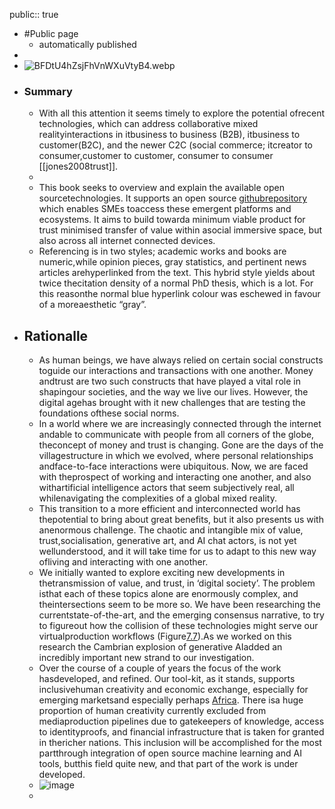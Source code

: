 public:: true

- #Public page
	- automatically published
-
- ![BFDtU4hZsjFhVnWXuVtyB4.webp](../assets/BFDtU4hZsjFhVnWXuVtyB4_1705085798733_0.webp)
- ### Summary
	- With all this attention it seems timely to explore the potential ofrecent technologies, which can address collaborative mixed realityinteractions in itbusiness to business (B2B), itbusiness to customer(B2C), and the newer C2C (social commerce; itcreator to consumer,customer to customer, consumer to consumer [[jones2008trust]].
	-
	- This book seeks to overview and explain the available open sourcetechnologies. It supports an open source [githubrepository](https://github.com/flossverse/product) which enables SMEs toaccess these emergent platforms and ecosystems. It aims to build towarda minimum viable product for trust minimised transfer of value within asocial immersive space, but also across all internet connected devices.
	- Referencing is in two styles; academic works and books are numeric,while opinion pieces, gray statistics, and pertinent news articles arehyperlinked from the text. This hybrid style yields about twice thecitation density of a normal PhD thesis, which is a lot. For this reasonthe normal blue hyperlink colour was eschewed in favour of a moreaesthetic “gray”.
- ## Rationalle
	- As human beings, we have always relied on certain social constructs toguide our interactions and transactions with one another. Money andtrust are two such constructs that have played a vital role in shapingour societies, and the way we live our lives. However, the digital agehas brought with it new challenges that are testing the foundations ofthese social norms.
	- In a world where we are increasingly connected through the internet andable to communicate with people from all corners of the globe, theconcept of money and trust is changing. Gone are the days of the villagestructure in which we evolved, where personal relationships andface-to-face interactions were ubiquitous. Now, we are faced with theprospect of working and interacting one another, and also withartificial intelligence actors that seem subjectively real, all whilenavigating the complexities of a global mixed reality.
	- This transition to a more efficient and interconnected world has thepotential to bring about great benefits, but it also presents us with anenormous challenge. The chaotic and intangible mix of value, trust,socialisation, generative art, and AI chat actors, is not yet wellunderstood, and it will take time for us to adapt to this new way ofliving and interacting with one another.
	- We initially wanted to explore exciting new developments in thetransmission of value, and trust, in ‘digital society’. The problem isthat each of these topics alone are enormously complex, and theintersections seem to be more so. We have been researching the currentstate-of-the-art, and the emerging consensus narrative, to try to figureout how the collision of these technologies might serve our virtualproduction workflows (Figure<a href="#fig:vprobot" data-reference-type="ref" data-reference="fig:vprobot">7.7</a>).As we worked on this research the Cambrian explosion of generative AIadded an incredibly important new strand to our investigation.
	- Over the course of a couple of years the focus of the work hasdeveloped, and refined. Our tool-kit, as it stands, supports inclusivehuman creativity and economic exchange, especially for emerging marketsand especially perhaps [Africa](https://www.afrobitcoin.org/). There isa huge proportion of human creativity currently excluded from mediaproduction pipelines due to gatekeepers of knowledge, access to identityproofs, and financial infrastructure that is taken for granted in thericher nations. This inclusion will be accomplished for the most partthrough integration of open source machine learning and AI tools, butthis field quite new, and that part of the work is under developed.
	- ![image](./assets/c5efbdb4f93ab63a4fbbf12aba053d2194959850.png)
	-